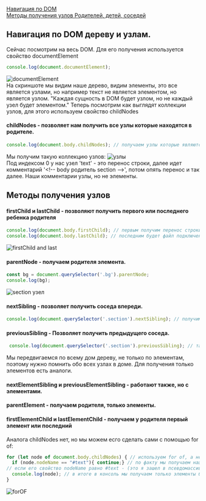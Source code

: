 [Навигация по DOM](#navigations)<br>
[Методы получения узлов Родителей, детей, соседей]()<br>
 
 ## <a name='navigations'> Навигация по DOM дереву и узлам. </a> ##
 Сейчас посмотрим на весь DOM. Для его получения используется свойство documentElement
```javaScript
console.log(document.documentElement);
```
![documentElement](https://github.com/Aquariids/MyJS/blob/main/app/img/%D0%B2%D0%B5%D1%81%D1%8Chtml.png)<br>
На скриншоте мы видим наше дерево, видим элементы, это все является узлами, но например текст не является элементом, но является узлом. "Каждая сущность в DOM будет узлом, но не каждый узел будет элементом." Теперь посмотрим как выглядят коллекции узлов, для этого используем свойство childNodes
#### childNodes - позволяет нам получить все узлы которые находятся в родителе.
```javaScript
console.log(document.body.childNodes); // получаем узлы которые являются детьми у body.
```
Мы получим такую коллекцию узлов:
![узлы](https://github.com/Aquariids/MyJS/blob/main/app/img/%D0%BA%D0%BE%D0%BB%D0%BB%D0%B5%D0%BA%D1%86%D0%B8%D1%8F%20%D1%83%D0%B7%D0%BB%D0%BE%D0%B2.png)<br>
Под индексом 0 у нас узел 'text' - это перенос строки, далее идет комментарий '\<!-- body родитель section -->', потом опять перенос и так далее. Наши комментарии узлы, но не элементы.

## <a name='methods'> Методы получения узлов </a> ##

#### firstChild и lastChild - позволяют получить первого или последнего ребенка родителя

```javaScript
console.log(document.body.firstChild); // первым получим перенос строки.
console.log(document.body.lastChild); // последним будет файл подключения js
```
![firstChild and last](https://github.com/Aquariids/MyJS/blob/main/app/img/first%20and%20end.png)<br>
#### parentNode - получаем родителя элемента.
```javaScript
const bg = document.querySelector('.bg').parentNode;
console.log(bg);
```
![section узел](https://github.com/Aquariids/MyJS/blob/main/app/img/section.png)<br>
#### nextSibling - позволяет получить соседа впереди.
```javaScript
console.log(document.querySelector('.section').nextSibling); // получим text - перенос строки.
```
#### previousSibling - Позволяет получить предыдущего соседа.
```javaScript
 console.log(document.querySelector('.section').previousSibling); // так же получим text
```
Мы передвигаемся по всему дом дереву, не только по элементам, поэтому нужно помнить обо всех узлах в доме. Для получения только элементов есть аналоги.
#### nextElementSibling и previousElementSibling  - работают также, но с элементами.
#### parentElement -  получаем родителя, только элементы.
#### firstElementChild и lastElementChild - получаем у родителя первый элемент или последний 
Аналога childNodes  нет, но мы можем есго сделать сами с помощью for of:
```javaScript
for (let node of document.body.childNodes) { // используем for of, а не forEach потому что в нем мы можем использовать continue и brake.
  if (node.nodeName == "#text"){ continue;} // по факту мы получаем наш псевдомассив нодузел и говорим если нода(каждый наш элемент)
// если его свойство nodeName равно #text - (это я зашел в псевдомассив раскрыл ноду text и нашел имя.) То мы пропускаем эту итерацию 
  console.log(node); // в итоге в консоль мы получаем только элементы без текстовых узлов
}
```
![forOF](https://github.com/Aquariids/MyJS/blob/main/app/img/forOf.png)<br>
